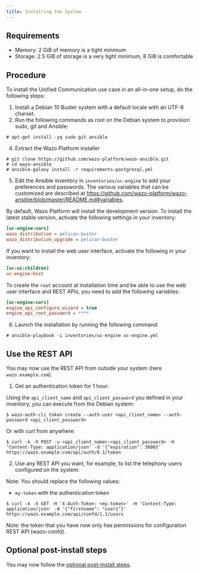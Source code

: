 ```yaml
---
title: Installing the System
---
```


## Requirements

- Memory: 2 GiB of memory is a tight minimum
- Storage: 2.5 GiB of storage is a very tight minimum, 8 GiB is comfortable

## Procedure

To install the Unified Communication use case in an all-in-one
setup, do the following steps:

1. Install a Debian 10 Buster system with a default locale with an UTF-8 charset.
2. Run the following commands as root on the Debian system to
   provision sudo, git and Ansible:

```ShellSession
# apt-get install -yq sudo git ansible
```

4. Extract the Wazo Platform installer

```ShellSession
# git clone https://github.com/wazo-platform/wazo-ansible.git
# cd wazo-ansible
# ansible-galaxy install -r requirements-postgresql.yml
```

5. Edit the Ansible inventory in `inventories/uc-engine` to add your
   preferences and passwords. The various variables that can be
   customized are described at
   <https://github.com/wazo-platform/wazo-ansible/blob/master/README.md#variables>.

By default, Wazo Platform will install the development version. To install
the latest stable version, activate the following settings in your inventory:

```Ini
[uc-engine:vars]
wazo_distribution = pelican-buster
wazo_distribution_upgrade = pelican-buster
```

If you want to install the web user interface, activate the following
in your inventory:

```Ini
[uc-ui:children]
uc-engine-host
```

To create the `root` account at installation time and be able to use the web user interface
and REST APIs, you need to add the following variables:

```Ini
[uc-engine:vars]
engine_api_configure_wizard = true
engine_api_root_password = ****
```

6. Launch the installation by running the following command:

```ShellSession
# ansible-playbook -i inventories/uc-engine uc-engine.yml
```

## Use the REST API

You may now use the REST API from outside your system (here `wazo.example.com`).

1. Get an authentication token for 1 hour:

Using the `api_client_name` and `api_client_password` you defined in
your inventory, you can execute from the Debian system:

```ShellSession
$ wazo-auth-cli token create --auth-user <api_client_name> --auth-password <api_client_password>
```
Or with curl from anywhere:

```ShellSession
$ curl -k -X POST -u <api_client_name>:<api_client_password> -H 'Content-Type: application/json' -d '{"expiration": 3600}' https://wazo.example.com/api/auth/0.1/token
```

2. Use any REST API you want, for example, to list the telephony users configured on the system:

Note: You should replace the following values:
* `my-token` with the authentication token

```ShellSession
$ curl -k -X GET -H 'X-Auth-Token: <my-token>' -H 'Content-Type: application/json' -d '{"firstname": "user1"}' https://wazo.example.com/api/confd/1.1/users
```

Note: the token that you have now only has permissions for configuration REST API (wazo-confd).

## Optional post-install steps

You may now follow the [optional post-install steps](/uc-doc/installation/postinstall).
